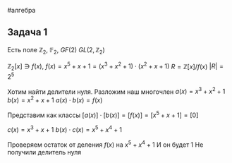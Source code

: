 #алгебра 
## Задача 1
Есть поле $\mathbb{Z}_2, \ \mathbb{F}_2, \ GF(2)$
$GL(2, \mathbb{Z}_2)$

$\mathbb{Z}_2[x] \ni f(x), \ f(x) = x^5 + x + 1 = (x^3 + x^2 + 1) \cdot (x^2 + x + 1)$
$R = \mathbb{Z}[x]/f(x)$
$|R| = 2^5$

Хотим найти делители нуля. Разложим наш многочлен
$a(x) = x^3 + x^2 + 1$
$b(x) = x^2 + x + 1$
$a(x) \cdot b(x) = f(x)$

Представим как классы
$[a(x)] \cdot [b(x)] = [f(x)] = [x^5 + x + 1] = [0]$

$c(x) = x^3 + x + 1$
$b(x) \cdot c(x) = x^5 + x^4 + 1$

Проверяем остаток от деления $f(x)$ на $x^5 + x^4 + 1$
И он будет 1
Не получили делитель нуля


